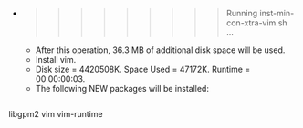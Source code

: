 * >>>>>>>>> Running inst-min-con-xtra-vim.sh ...
  * After this operation, 36.3 MB of additional disk space will be used.
  * Install vim.
  * Disk size = 4420508K. Space Used = 47172K. Runtime = 00:00:00:03.
  * The following NEW packages will be installed:
  ```bash
libgpm2 vim vim-runtime
  ```
